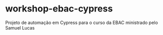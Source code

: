 # workshop-ebac-cypress

Projeto de automação em Cypress para o curso da EBAC ministrado pelo Samuel Lucas
